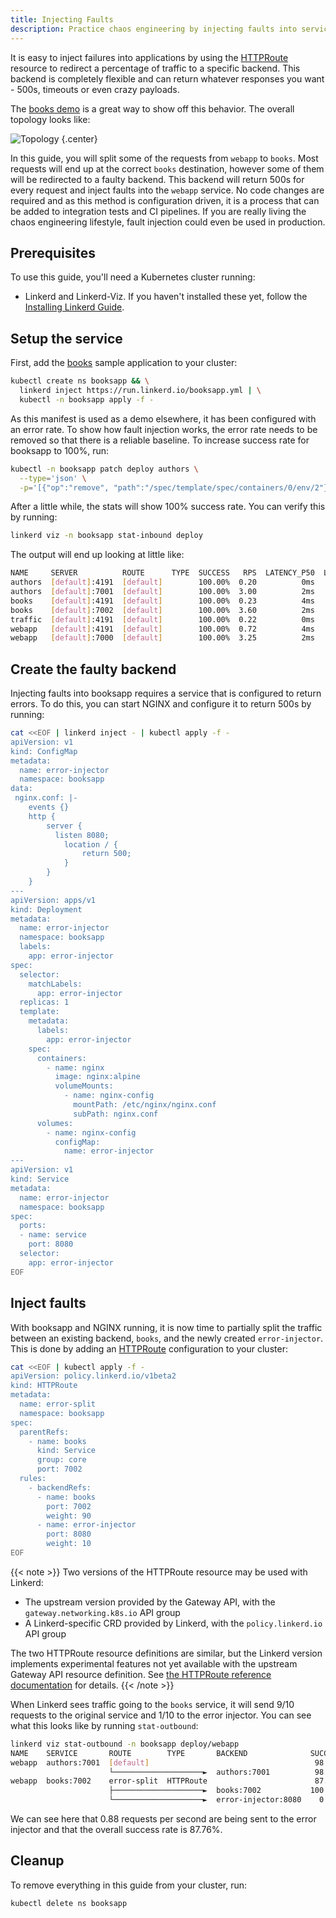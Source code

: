 ```yaml
---
title: Injecting Faults
description: Practice chaos engineering by injecting faults into services with Linkerd.
---
```


It is easy to inject failures into applications by using the
[HTTPRoute](../../reference/httproute/) resource to redirect a percentage of
traffic to a specific backend. This backend is completely flexible and can
return whatever responses you want - 500s, timeouts or even crazy payloads.

The [books demo](../books/) is a great way to show off this behavior. The
overall topology looks like:

![Topology](/docs/images/books/topology.png "Topology")
{.center}

In this guide, you will split some of the requests from `webapp` to `books`.
Most requests will end up at the correct `books` destination, however some of
them will be redirected to a faulty backend. This backend will return 500s for
every request and inject faults into the `webapp` service. No code changes are
required and as this method is configuration driven, it is a process that can be
added to integration tests and CI pipelines. If you are really living the chaos
engineering lifestyle, fault injection could even be used in production.

## Prerequisites

To use this guide, you'll need a Kubernetes cluster running:

- Linkerd and Linkerd-Viz. If you haven't installed these yet, follow the
  [Installing Linkerd Guide](../install/).

## Setup the service

First, add the [books](../books/) sample application to your cluster:

```bash
kubectl create ns booksapp && \
  linkerd inject https://run.linkerd.io/booksapp.yml | \
  kubectl -n booksapp apply -f -
```

As this manifest is used as a demo elsewhere, it has been configured with an
error rate. To show how fault injection works, the error rate needs to be
removed so that there is a reliable baseline. To increase success rate for
booksapp to 100%, run:

```bash
kubectl -n booksapp patch deploy authors \
  --type='json' \
  -p='[{"op":"remove", "path":"/spec/template/spec/containers/0/env/2"}]'
```

After a little while, the stats will show 100% success rate. You can verify this
by running:

```bash
linkerd viz -n booksapp stat-inbound deploy
```

The output will end up looking at little like:

```bash
NAME     SERVER          ROUTE      TYPE  SUCCESS   RPS  LATENCY_P50  LATENCY_P95  LATENCY_P99  
authors  [default]:4191  [default]        100.00%  0.20          0ms          1ms          1ms  
authors  [default]:7001  [default]        100.00%  3.00          2ms         36ms         43ms  
books    [default]:4191  [default]        100.00%  0.23          4ms          4ms          4ms  
books    [default]:7002  [default]        100.00%  3.60          2ms          2ms          2ms  
traffic  [default]:4191  [default]        100.00%  0.22          0ms          3ms          1ms  
webapp   [default]:4191  [default]        100.00%  0.72          4ms          5ms          1ms  
webapp   [default]:7000  [default]        100.00%  3.25          2ms          2ms         65ms
```

## Create the faulty backend

Injecting faults into booksapp requires a service that is configured to return
errors. To do this, you can start NGINX and configure it to return 500s by
running:

```bash
cat <<EOF | linkerd inject - | kubectl apply -f -
apiVersion: v1
kind: ConfigMap
metadata:
  name: error-injector
  namespace: booksapp
data:
 nginx.conf: |-
    events {}
    http {
        server {
          listen 8080;
            location / {
                return 500;
            }
        }
    }
---
apiVersion: apps/v1
kind: Deployment
metadata:
  name: error-injector
  namespace: booksapp
  labels:
    app: error-injector
spec:
  selector:
    matchLabels:
      app: error-injector
  replicas: 1
  template:
    metadata:
      labels:
        app: error-injector
    spec:
      containers:
        - name: nginx
          image: nginx:alpine
          volumeMounts:
            - name: nginx-config
              mountPath: /etc/nginx/nginx.conf
              subPath: nginx.conf
      volumes:
        - name: nginx-config
          configMap:
            name: error-injector
---
apiVersion: v1
kind: Service
metadata:
  name: error-injector
  namespace: booksapp
spec:
  ports:
  - name: service
    port: 8080
  selector:
    app: error-injector
EOF
```

## Inject faults

With booksapp and NGINX running, it is now time to partially split the traffic
between an existing backend, `books`, and the newly created
`error-injector`. This is done by adding an
[HTTPRoute](../../reference/httproute/) configuration to your cluster:

```bash
cat <<EOF | kubectl apply -f -
apiVersion: policy.linkerd.io/v1beta2
kind: HTTPRoute
metadata:
  name: error-split
  namespace: booksapp
spec:
  parentRefs:
    - name: books
      kind: Service
      group: core
      port: 7002
  rules:
    - backendRefs:
      - name: books
        port: 7002
        weight: 90
      - name: error-injector
        port: 8080
        weight: 10
EOF
```

{{< note >}}
Two versions of the HTTPRoute resource may be used with Linkerd:

- The upstream version provided by the Gateway API, with the
  `gateway.networking.k8s.io` API group
- A Linkerd-specific CRD provided by Linkerd, with the `policy.linkerd.io` API
  group

The two HTTPRoute resource definitions are similar, but the Linkerd version
implements experimental features not yet available with the upstream Gateway API
resource definition. See [the HTTPRoute reference
documentation](../../reference/httproute/#linkerd-and-gateway-api-httproutes)
for details.
{{< /note >}}

When Linkerd sees traffic going to the `books` service, it will send 9/10
requests to the original service and 1/10 to the error injector. You can see
what this looks like by running `stat-outbound`:

```bash
linkerd viz stat-outbound -n booksapp deploy/webapp
NAME    SERVICE       ROUTE        TYPE       BACKEND              SUCCESS   RPS  LATENCY_P50  LATENCY_P95  LATENCY_P99  TIMEOUTS  RETRIES  
webapp  authors:7001  [default]                                     98.44%  4.28         25ms         47ms         50ms     0.00%    0.00%  
                      └────────────────────►  authors:7001          98.44%  4.28         15ms         42ms         48ms     0.00%           
webapp  books:7002    error-split  HTTPRoute                        87.76%  7.22         26ms         49ms        333ms     0.00%    0.00%  
                      ├────────────────────►  books:7002           100.00%  6.33         14ms         42ms         83ms     0.00%           
                      └────────────────────►  error-injector:8080    0.00%  0.88         12ms         24ms         25ms     0.00%
```

We can see here that 0.88 requests per second are being sent to the error
injector and that the overall success rate is 87.76%.

## Cleanup

To remove everything in this guide from your cluster, run:

```bash
kubectl delete ns booksapp
```
